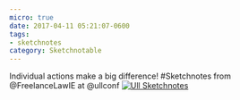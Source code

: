 ```yaml
---
micro: true
date: 2017-04-11 05:21:07-0600
tags:
- sketchnotes
category: Sketchnotable
---
```


Individual actions make a big difference! #Sketchnotes from @FreelanceLawIE at @ullconf [![Ull Sketchnotes](/uploads/2018/f1125e6d3d.jpg)](/uploads/2018/f1125e6d3d.jpg)